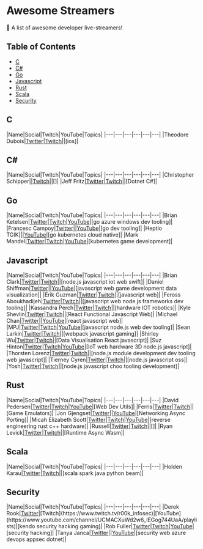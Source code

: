 <!-- THIS README IS AUTOGENERATED.  DO NOT MODIFY BY HAND.  INSTEAD, MODIFY YAML INPUT FILE AND REGENERATE JSON AND MARKDOWN FILES.-->
# Awesome Streamers

🎥 A list of awesome developer live-streamers!

## Table of Contents

- [C](#c)
- [C#](#c#)
- [Go](#go)
- [Javascript](#javascript)
- [Rust](#rust)
- [Scala](#scala)
- [Security](#security)


## C

|Name|Social|Twitch|YouTube|Topics|
|---|---|---|---|---|---|
|Theodore Dubois|[Twitter](https://twitter.com/tblodt)|[Twitch](https://www.twitch.tv/tbodt_)||[ios]|

## C#

|Name|Social|Twitch|YouTube|Topics|
|---|---|---|---|---|---|
|Christopher Schipper||[Twitch](https://www.twitch.tv/electrichavoc)||[]|
|Jeff Fritz|[Twitter](https://twitter.com/csharpfritz)|[Twitch](https://www.twitch.tv/videos/419753654)||[Dotnet C#]|

## Go

|Name|Social|Twitch|YouTube|Topics|
|---|---|---|---|---|---|
|Brian Ketelsen|[Twitter](https://twitter.com/bketelsen)|[Twitch](https://www.twitch.tv/bketelsen)|[YouTube](https://www.youtube.com/channel/UCe-2wkt7S-5jtVqS2r_K5vA)|[go azure windows dev tooling]|
|Francesc Campoy|[Twitter](https://twitter.com/francesc)||[YouTube](https://www.youtube.com/channel/UC_BzFbxG2za3bp5NRRRXJSw)|[go dev tooling]|
|Heptio TGIK|||[YouTube](https://www.youtube.com/channel/UCjQU5ZI2mHswy7OOsii_URg)|[go kubernetes cloud native]|
|Mark Mandel|[Twitter](https://twitter.com/neurotic)|[Twitch](https://www.twitch.tv/markmandel)|[YouTube](https://www.youtube.com/user/marksmandel)|[kubernetes game development]|

## Javascript

|Name|Social|Twitch|YouTube|Topics|
|---|---|---|---|---|---|
|Brian Clark|[Twitter](https://twitter.com/_clarkio)|[Twitch](https://www.twitch.tv/clarkio)||[node.js javascript iot web swift]|
|Daniel Shiffman|[Twitter](https://twitter.com/shiffman)||[YouTube](https://www.youtube.com/user/shiffman)|[javascript web game development data visualization]|
|Erik Guzman|[Twitter](https://twitter.com/talk2MeGooseman)|[Twitch](https://www.twitch.tv/talk2megooseman)||[javascript web]|
|Feross Aboukhadijeh|[Twitter](https://twitter.com/feross)|[Twitch](https://www.twitch.tv/ferossity)||[javascript web node.js frameworks dev tooling]|
|Kassandra Perch|[Twitter](https://twitter.com/nodebotanist)|[Twitch](https://www.twitch.tv/nodebotanist)||[hardware IOT robotics]|
|Kyle Shevlin|[Twitter](https://twitter.com/kyleshevlin)|[Twitch](https://www.twitch.tv/kyleshevlin)||[React Functional Javascript Web]|
|Michael Chan|[Twitter](https://twitter.com/chantastic)||[YouTube](https://www.youtube.com/channel/UCXpmUxvG37qpckRHdkstf5w)|[react javascript web]|
|MPJ|[Twitter](https://twitter.com/mpjme)|[Twitch](https://www.twitch.tv/videos/420159934)|[YouTube](https://www.youtube.com/channel/UCO1cgjhGzsSYb1rsB4bFe4Q)|[javascript node.js web dev tooling]|
|Sean Larkin|[Twitter](https://twitter.com/TheLarkInn)|[Twitch](https://www.twitch.tv/thelarkinn)||[webpack javascript gaming]|
|Shirley Wu|[Twitter](https://twitter.com/sxywu)|[Twitch](https://www.twitch.tv/sxywu)||[Data Visualisation React javascript]|
|Suz Hinton|[Twitter](https://twitter.com/noopkat)|[Twitch](https://www.twitch.tv/noopkat)|[YouTube](https://www.youtube.com/channel/UCoFU24KMXmCi4Sl3KIFPSVg)|[IoT web hardware 3D node.js javascript]|
|Thorsten Lorenz|[Twitter](https://twitter.com/thlorenz)|[Twitch](https://www.twitch.tv/thlorenz)||[node.js module development dev tooling web javascript]|
|Tierney Cyren|[Twitter](https://twitter.com/bitandbang)|[Twitch](https://www.twitch.tv/bitandbang)||[node.js javascript oss]|
|Yosh|[Twitter](https://twitter.com/yoshuawuyts)|[Twitch](https://www.twitch.tv/yoshuawuyts)||[node.js javascript choo tooling development]|

## Rust

|Name|Social|Twitch|YouTube|Topics|
|---|---|---|---|---|---|
|David Pedersen|[Twitter](https://twitter.com/davidpdrsn)|[Twitch](https://www.twitch.tv/davidpdrsn)|[YouTube](https://www.youtube.com/channel/UCDmSWx6SK0zCU2NqPJ0VmDQ)|[Web Dev Utils]|
|Ferris|[Twitter](https://twitter.com/ferristweetsnow)|[Twitch](https://www.twitch.tv/ferrisstreamsstuff)||[Game Emulators]|
|Jon Gjengset|[Twitter](https://twitter.com/jonhoo)||[YouTube](https://www.youtube.com/c/JonGjengset)|[Networking Async Porting]|
|Micah Elizabeth Scott|[Twitter](https://twitter.com/scanlime)|[Twitch](https://twitch.tv/scanlime)|[YouTube](https://www.youtube.com/user/micahjd)|[reverse engineering rust c++ hardware]|
|Russell|[Twitter](https://twitter.com/stainlessio)|[Twitch](https://www.twitch.tv/stainlessio)||[]|
|Ryan Levick|[Twitter](https://twitter.com/ryan_levick)|[Twitch](https://www.twitch.tv/ryanlevick)||[Runtime Async Wasm]|

## Scala

|Name|Social|Twitch|YouTube|Topics|
|---|---|---|---|---|---|
|Holden Karau|[Twitter](https://twitter.com/holdenkarau)|[Twitch](https://www.twitch.tv/holdenkarau)||[scala spark java python beam]|

## Security

|Name|Social|Twitch|YouTube|Topics|
|---|---|---|---|---|---|
|Derek Rook|[Twitter](https://twitter.com/_r00k_)|[Twitch](https://www.twitch.tv/r00k_infosec)|[YouTube](https://www.youtube.com/channel/UCMACXuWd2w6_IEGog744UaA/playlists)|[kendo security hacking gaming]|
|Rob Fuller|[Twitter](https://twitter.com/mubix)|[Twitch](https://www.twitch.tv/mub1x)|[YouTube](https://www.youtube.com/mubix)|[security hacking]|
|Tanya Janca|[Twitter](https://twitter.com/shehackspurple)||[YouTube](https://www.youtube.com/channel/UCyxbNw11fMUgoR3XpVYVPIQ)|[security web azure devops appsec dotnet]|

